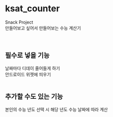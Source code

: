 # ksat_counter

Snack Project<br/>
만들어보고 싶어서 만들어보는 수능 계산기<br/><br/><br/>

## 필수로 넣을 기능<br/>
날짜마다 디데이 줄어들게 하기<br/>
안드로이드 위젯에 띄우기<br/>
<br/>
## 추가할 수도 있는 기능<br/>
본인의 수능 년도 선택 시 해당 년도 수능 날짜에 따라 계산<br/>
